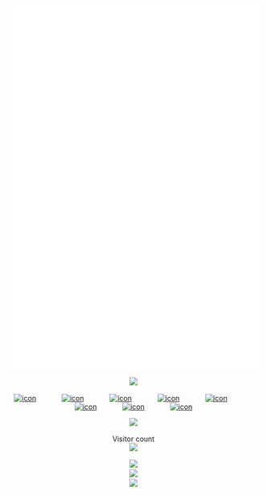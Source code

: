 <div align="center">
  <img align="center" src="/github-metrics.svg" alt="Metrics">
</div>

<p align="center"> 
  <a href="https://github.com/PowerfulRichard"><img src="https://skillicons.dev/icons?i=c,cpp,html,js,css,py,php,md,ps,pr,au,bash,git,idea,cloudflare,wordpress&perline=8"/></a>
</p>

<p align="center"><a href="https://github.com/PowerfulRichard">
  <img src="https://techstack-generator.vercel.app/cpp-icon.svg" alt="icon" width="65" style="width: 65px; height: 65px; margin-right: 51px; margin-bottom: 0px;" /><img src="https://techstack-generator.vercel.app/java-icon.svg" alt="icon" width="65" style="width: 65px; height: 65px; margin-right: 51px; margin-bottom: 0px;" /><img src="https://techstack-generator.vercel.app/python-icon.svg" alt="icon" width="65" style="width: 65px; height: 65px; margin-right: 51px; margin-bottom: 0px;" /><img src="https://techstack-generator.vercel.app/js-icon.svg" alt="icon" width="65" style="width: 65px; height: 65px; margin-right: 51px; margin-bottom: 0px;" /><img src="https://techstack-generator.vercel.app/github-icon.svg" alt="icon" width="65" style="width: 65px; height: 65px; margin-right: 51px; margin-bottom: 0px;" /><img src="https://techstack-generator.vercel.app/docker-icon.svg" alt="icon" width="65" style="width: 65px; height: 65px; margin-right: 51px; margin-bottom: 0px;" /><img src="https://techstack-generator.vercel.app/mysql-icon.svg" alt="icon" width="65" style="width: 65px; height: 65px; margin-right: 51px; margin-bottom: 0px;" /><img src="https://techstack-generator.vercel.app/nginx-icon.svg" alt="icon" width="65" style="width: 65px; height: 65px; margin-right: 0px; margin-bottom: 0px;" /></a>
</p>

<p align="center"> 
  <a href="https://github.com/PowerfulRichard"><img src="https://fastly.jsdelivr.net/gh/PowerfulRichard/PowerfulRichard/icon.png"/></a>
</p>

<p align="center"> 
  Visitor count</br>
  <img src="https://profile-counter.glitch.me/PowerfulRichard/count.svg" />
</p>

<div align="center">
  <img  src="https://github-profile-trophy.vercel.app/?username=powerfulrichard&theme=gruvbox&row=1&column=7&no-frame=true&no-bg=true" />
</div>

<div align="center">
  <img  src="http://github-profile-summary-cards.vercel.app/api/cards/profile-details?username=powerfulrichard&theme=transparent" />
</div>

<div align="center"><img src="https://quotes-github-readme.vercel.app/api?type=horizontal&theme=dark" /></div>
